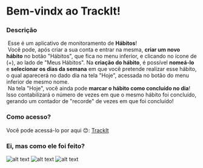 # Bem-vindx ao TrackIt!


### Descrição
 &nbsp;Esse é um aplicativo de monitoramento de **Hábitos**!
 <br/>
 &nbsp;Você pode, após criar a sua conta e entrar na mesma, **criar um novo hábito** no botão "Hábitos", que fica no menu inferior, e clicando no ícone de (+), ao lado de "Meus Hábitos". Na **criação do hábito**, é possível **nomeá-lo** e **selecionar os dias da semana** em que você pretende realizar esse hábito, o qual aparecerá no dado dia na tela "Hoje", acessada no botão do menu inferior de mesmo nome.
 <br/>
 &nbsp;Na tela "Hoje", você ainda pode **marcar o hábito como concluído no dia**! Isso contabilizará o número de vezes em que o mesmo hábito foi concluído, gerando um contador de "recorde" de vezes em que foi concluído!

### Como acesso?
 Você pode acessá-lo por aqui 😊: [TrackIt](projeto11-trackit-two-alpha.vercel.app)
 
### Ei, mas como ele foi feito?

![alt text](https://img.shields.io/badge/React-20232A?style=for-the-badge&logo=react&logoColor=61DAFB "React Icon")
![alt text](https://img.shields.io/badge/React_Router-CA4245?style=for-the-badge&logo=react-router&logoColor=white "React Router Icon")
![alt text](https://img.shields.io/badge/styled--components-DB7093?style=for-the-badge&logo=styled-components&logoColor=white "Styled Components")
